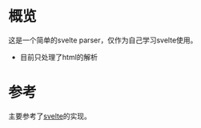 # 概览
这是一个简单的svelte parser，仅作为自己学习svelte使用。
- 目前只处理了html的解析

# 参考
主要参考了[svelte](https://github.com/sveltejs/svelte)的实现。